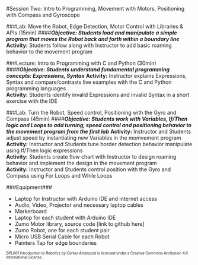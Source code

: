 #Session Two: Intro to Programming, Movement with Motors, Positioning with Compass and Gyroscope

###Lab: Move the Robot, Edge Detection, Motor Control with Libraries & APIs (15min)
####_**Objective: Students load and manipulate a simple program that moves the Robot back and forth within a boundary line**_
**Activity:** Students follow along with Instructor to add basic roaming behavior to the movement program<br>

###Lecture: Intro to Programming with C and Python (30min)
####_**Objective: Students understand fundamental programming concepts: Expressions, Syntax**_
**Activity:** Instructor explains Expressions, Syntax and compare/contrasts live examples with the C and Python programming languages<br>
**Activity:** Students identify invalid Expressions and invalid Syntax in a short exercise with the IDE

###Lab: Turn the Robot, Speed control, Positioning with the Gyro and Compass (45min)
####_**Objective: Students work with Variables, If/Then logic and Loops to add turning, speed control and positioning behavior to the movement program from the first lab**_
**Activity:** Instructor and Students adjust speed by instantiating new Variables in the momvement program<br>
**Activity:** Instructor and Students tune border detection behavior manipulate using If/Then logic expressions<br>
**Activity:** Students create flow chart with Instructor to design roaming behavior and implement the design in the movement program<br>
**Activity:** Instructor and Students control position with the Gyro and Compass using For Loops and While Loops 

###Equipment###
* Laptop for Instructor with Arduino IDE and internet access
* Audio, Video, Projector and necessary laptop cables
* Markerboard
* Laptop for each student with Arduino IDE
* Zumo Motor library, source code [link to github here]
* Zumo Robot, one for each student pair
* Micro USB Serial Cable for each Robot
* Painters Tap for edge boundaries

<sup><sub>*BPL001 Introduction to Robotics by Carlos Ambrozak* is licensed under a Creative Commons Attribution 4.0 International License.</sub></sup>
